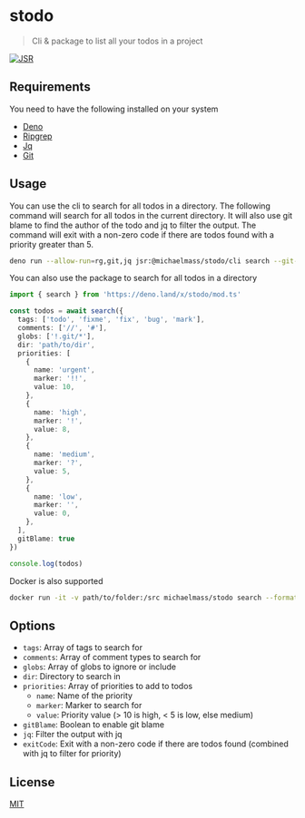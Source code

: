 # stodo
> Cli & package to list all your todos in a project

[![JSR](https://jsr.io/badges/@michaelmass/stodo)](https://jsr.io/@michaelmass/stodo)

## Requirements

You need to have the following installed on your system

- [Deno](https://deno.com)
- [Ripgrep](https://github.com/BurntSushi/ripgrep)
- [Jq](https://jqlang.github.io/jq)
- [Git](https://git-scm.com)

## Usage

You can use the cli to search for all todos in a directory. The following command will search for all todos in the current directory. It will also use git blame to find the author of the todo and jq to filter the output. The command will exit with a non-zero code if there are todos found with a priority greater than 5.

```bash
deno run --allow-run=rg,git,jq jsr:@michaelmass/stodo/cli search --git-blame --exit-code --jq ".[] | select(.priority > 5)"
```

You can also use the package to search for all todos in a directory

```typescript
import { search } from 'https://deno.land/x/stodo/mod.ts'

const todos = await search({
  tags: ['todo', 'fixme', 'fix', 'bug', 'mark'],
  comments: ['//', '#'],
  globs: ['!.git/*'],
  dir: 'path/to/dir',
  priorities: [
    {
      name: 'urgent',
      marker: '!!',
      value: 10,
    },
    {
      name: 'high',
      marker: '!',
      value: 8,
    },
    {
      name: 'medium',
      marker: '?',
      value: 5,
    },
    {
      name: 'low',
      marker: '',
      value: 0,
    },
  ],
  gitBlame: true
})

console.log(todos)
```

Docker is also supported

```bash
docker run -it -v path/to/folder:/src michaelmass/stodo search --format pretty -d /src # TODO! Test this command
```

## Options

- `tags`: Array of tags to search for
- `comments`: Array of comment types to search for
- `globs`: Array of globs to ignore or include
- `dir`: Directory to search in
- `priorities`: Array of priorities to add to todos
  - `name`: Name of the priority
  - `marker`: Marker to search for
  - `value`: Priority value (> 10 is high, < 5 is low, else medium)
- `gitBlame`: Boolean to enable git blame
- `jq`: Filter the output with jq
- `exitCode`: Exit with a non-zero code if there are todos found (combined with jq to filter for priority)

## License

[MIT](LICENSE)
